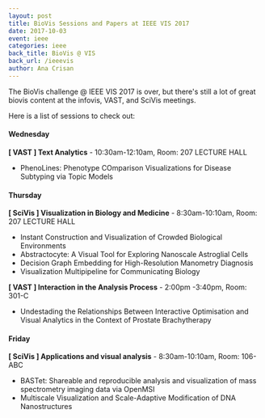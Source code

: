 ```yaml
---
layout: post
title: BioVis Sessions and Papers at IEEE VIS 2017
date: 2017-10-03
event: ieee
categories: ieee
back_title: BioVis @ VIS
back_url: /ieeevis
author: Ana Crisan
---
```


The BioVis challenge @ IEEE VIS 2017 is over, but there's still a lot of great biovis content at the infovis, VAST, and SciVis meetings.

Here is a list of sessions to check out:


#### Wednesday

**[ VAST ] Text Analytics** - 10:30am-12:10am, Room: 207 LECTURE HALL

- PhenoLines: Phenotype COmparison Visualizations for Disease Subtyping via Topic Models


#### Thursday

**[ SciVis ] Visualization in Biology and Medicine** - 8:30am-10:10am, Room: 207 LECTURE HALL

- Instant Construction and Visualization of Crowded Biological Environments
- Abstractocyte: A Visual Tool for Exploring Nanoscale Astroglial Cells
- Decision Graph Embedding for High-Resolution Manometry Diagnosis
- Visualization Multipipeline for Communicating Biology


**[ VAST ] Interaction in the Analysis Process** - 2:00pm -3:40pm, Room: 301-C

- Undestading the Relationships Between Interactive Optimisation and Visual Analytics in the Context of Prostate Brachytherapy


#### Friday

**[ SciVis ] Applications and visual analysis** - 8:30am-10:10am, Room: 106-ABC

- BASTet: Shareable and reproducible analysis and visualization of mass spectrometry imaging data via OpenMSI
- Multiscale Visualization and Scale-Adaptive Modification of DNA Nanostructures
